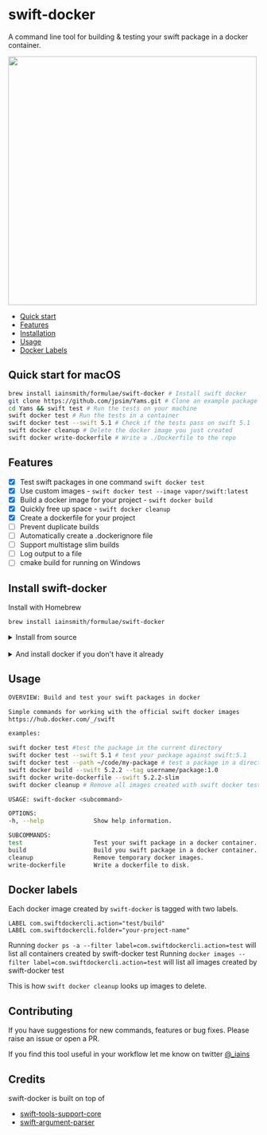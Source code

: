 # swift-docker

A command line tool for building & testing your swift package in a docker container.

<img src="https://s3.eu-west-2.amazonaws.com/iainpublicgifs/swift-docker-small.gif" width="500">

* [Quick start](#quick-start-for-macOS)
* [Features](#Features)
* [Installation](#Install-swift-docker)
* [Usage](#Usage)
* [Docker Labels](#docker-labels)

## Quick start for macOS

```sh
brew install iainsmith/formulae/swift-docker # Install swift docker
git clone https://github.com/jpsim/Yams.git # Clone an example package
cd Yams && swift test # Run the tests on your machine
swift docker test # Run the tests in a container
swift docker test --swift 5.1 # Check if the tests pass on swift 5.1
swift docker cleanup # Delete the docker image you just created
swift docker write-dockerfile # Write a ./Dockerfile to the repo
```

## Features

* [x] Test swift packages in one command `swift docker test`
* [x] Use custom images - `swift docker test --image vapor/swift:latest`
* [x] Build a docker image for your project - `swift docker build`
* [x] Quickly free up space - `swift docker cleanup`
* [x] Create a dockerfile for your project
* [ ] Prevent duplicate builds
* [ ] Automatically create a .dockerignore file
* [ ] Support multistage slim builds
* [ ] Log output to a file
* [ ] cmake build for running on Windows

## Install swift-docker

Install with Homebrew
```sh
brew install iainsmith/formulae/swift-docker
```
<details>
<summary>
Install from source
</summary>
<pre>
> git clone https://github.com/iainsmith/swift-docker-cli.git
> cd swift-docker
> swift build -c release --disable-sandbox
# copy the binary to somewhere in your path.
> cp ./.build/release/swift-docker ~/bin
</pre>
</details>
</br>

<details>
<summary>
And install docker if you don't have it already
</summary>

* Download the [Docker Mac App](https://www.docker.com/docker-mac).
* Or alternatively install via homebrew `brew cask install docker`
</details>

## Usage

```bash
OVERVIEW: Build and test your swift packages in docker

Simple commands for working with the official swift docker images
https://hub.docker.com/_/swift

examples:

swift docker test #test the package in the current directory
swift docker test --swift 5.1 # test your package against swift:5.1
swift docker test --path ~/code/my-package # test a package in a directory
swift docker build --swift 5.2.2 --tag username/package:1.0
swift docker write-dockerfile --swift 5.2.2-slim
swift docker cleanup # Remove all images created with swift docker test

USAGE: swift-docker <subcommand>

OPTIONS:
-h, --help              Show help information.

SUBCOMMANDS:
test                    Test your swift package in a docker container.
build                   Build you swift package in a docker container.
cleanup                 Remove temporary docker images.
write-dockerfile        Write a dockerfile to disk.
```

## Docker labels

Each docker image created by `swift-docker` is tagged with two labels.

```
LABEL com.swiftdockercli.action="test/build"
LABEL com.swiftdockercli.folder="your-project-name"
```

Running `docker ps -a --filter label=com.swiftdockercli.action=test` will list all containers created by swift-docker test
Running `docker images --filter label=com.swiftdockercli.action=test` will list all images created by swift-docker test

This is how `swift docker cleanup` looks up images to delete.

## Contributing

If you have suggestions for new commands, features or bug fixes. Please raise an issue or open a PR.

If you find this tool useful in your workflow let me know on twitter [@_iains](https://twitter.com/_iains)

## Credits

swift-docker is built on top of

* [swift-tools-support-core](https://github.com/apple/swift-tools-support-core)
* [swift-argument-parser](https://github.com/apple/swift-argument-parser)
